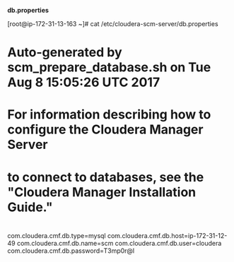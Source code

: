 <p>

<b>db.properties</b>

[root@ip-172-31-13-163 ~]# cat /etc/cloudera-scm-server/db.properties
# Auto-generated by scm_prepare_database.sh on Tue Aug  8 15:05:26 UTC 2017
#
# For information describing how to configure the Cloudera Manager Server
# to connect to databases, see the "Cloudera Manager Installation Guide."
#
com.cloudera.cmf.db.type=mysql
com.cloudera.cmf.db.host=ip-172-31-12-49
com.cloudera.cmf.db.name=scm
com.cloudera.cmf.db.user=cloudera
com.cloudera.cmf.db.password=T3mp0r@l

</p>
